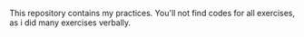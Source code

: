 This repository contains my practices. You'll not find codes for all exercises, as i did many exercises verbally.
